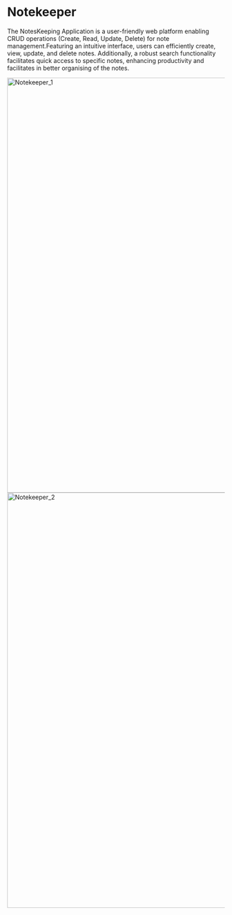 # Notekeeper
The NotesKeeping Application is a user-friendly web platform enabling CRUD operations (Create, Read, Update, Delete) for note management.Featuring an intuitive interface, users can efficiently create, view, update, and delete notes. Additionally, a robust search functionality facilitates quick access to specific notes, enhancing productivity and facilitates in better organising of the notes.

<img width="959" alt="Notekeeper_1" src="https://github.com/Vineeth8919/Notekeeper/assets/87687127/16f923e1-30c0-4a09-9ea4-f6f7f2971bd3">

<img width="960" alt="Notekeeper_2" src="https://github.com/Vineeth8919/Notekeeper/assets/87687127/a8b4e0ed-d621-478a-bef5-6008454b94c8">
